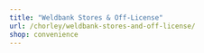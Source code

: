 ```yaml
---
title: "Weldbank Stores & Off-License"
url: /chorley/weldbank-stores-and-off-license/
shop: convenience
---
```

